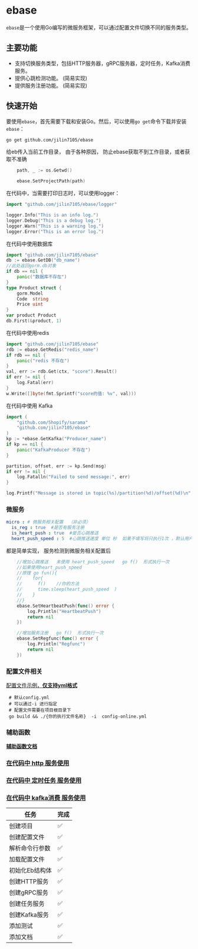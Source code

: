 # ebase

`ebase`是一个使用Go编写的微服务框架，可以通过配置文件切换不同的服务类型。

## 主要功能

- 支持切换服务类型，包括HTTP服务器，gRPC服务器，定时任务，Kafka消费服务。
- 提供心跳检测功能。 (简易实现)
- 提供服务注册功能。 (简易实现)

## 快速开始

要使用`ebase`，首先需要下载和安装Go。然后，可以使用`go get`命令下载并安装`ebase`：

```bash
go get github.com/jilin7105/ebase
```

给eb传入当前工作目录， 由于各种原因， 防止ebase获取不到工作目录，或者获取不准确
```go
	path, _ := os.Getwd()

	ebase.SetProjectPath(path)
```



在代码中，当需要打印日志时，可以使用logger：

```go
import "github.com/jilin7105/ebase/logger"

logger.Info("This is an info log.")
logger.Debug("This is a debug log.")
logger.Warn("This is a warning log.")
logger.Error("This is an error log.")

```

在代码中使用数据库
```go
import "github.com/jilin7105/ebase"
db := ebase.GetDB("db_name")
//此处返回gorm.db对象
if db == nil {
    panic("数据库不存在")
}
type Product struct {
    gorm.Model
    Code  string
    Price uint
}
var product Product
db.First(&product, 1)
```

在代码中使用redis
```go
import "github.com/jilin7105/ebase"
rdb := ebase.GetRedis("redis_name")
if rdb == nil {
    panic("redis 不存在")
}
val, err := rdb.Get(ctx, "score").Result()
if err != nil {
    log.Fatal(err)
}
w.Write([]byte(fmt.Sprintf("score的值: %v", val)))
```

在代码中使用 Kafka
```go
import (
    "github.com/Shopify/sarama"
	"github.com/jilin7105/ebase"
)
kp := *ebase.GetKafka("Producer_name")
if kp == nil {
    panic("KafkaProducer 不存在")
}

partition, offset, err := kp.Send(msg)
if err != nil {
    log.Fatalln("Failed to send message:", err)
}

log.Printf("Message is stored in topic(%s)/partition(%d)/offset(%d)\n", topic, partition, offset)

```

### 微服务
```yaml
micro : # 微服务相关配置  （非必须）
  is_reg : true  #是否有服务注册
  is_heart_push : true  #是否心跳推送
  heart_push_speed : 5  #心跳推送速度 单位 秒  如果不填写将只执行1次 ，默认用户方法内部处理心跳逻辑
```

都是简单实现， 服务检测到微服务相关配置后 
```go
	//增加心跳推送   未使用 heart_push_speed   go f()  形式执行一次
	//如果使用heart_push_speed   
	//原理 go fun(){ 
	//    for{
	//		f()    //你的方法
	//		time.sleep(heart_push_speed  )
    //    }       
	//}
	ebase.SetHeartbeatPush(func() error {
		log.Println("HeartbeatPush")
		return nil
	})

	//增加服务注册   go f()  形式执行一次
	ebase.SetRegfunc(func() error {
		log.Println("Regfunc")
		return nil
	})
```


### 配置文件相关 

[配置文件示例，**仅支持yml格式**](https://github.com/jilin7105/ebase/tree/main/ex.config.yml)
```shell
 # 默认config.yml 
 # 可以通过-i 进行指定
 # 配置文件需要在项目根目录下
 go build && ./{你的执行文件名称}  -i  config-online.yml 
```
### 辅助函数
[**辅助函数文档**](https://github.com/jilin7105/ebase/tree/main/doc/helpfunc.md)

### [在代码中 http 服务使用](https://github.com/jilin7105/ebase/tree/main/examp/httpex)
### [在代码中 定时任务 服务使用](https://github.com/jilin7105/ebase/tree/main/examp/task)
### [在代码中 kafka消费 服务使用](https://github.com/jilin7105/ebase/tree/main/examp/kafka)



| 任务 | 完成 |
| --- | --- |
| 创建项目 | ✅ |
| 创建配置文件 | ✅ |
| 解析命令行参数 | ✅ |
| 加载配置文件 | ✅ |
| 初始化Eb结构体 | ✅ |
| 创建HTTP服务 | ✅ |
| 创建gRPC服务 | ✅ |
| 创建任务服务 | ✅ |
| 创建Kafka服务 | ✅ |
| 添加测试 | ✅ |
| 添加文档 | ✅ |

